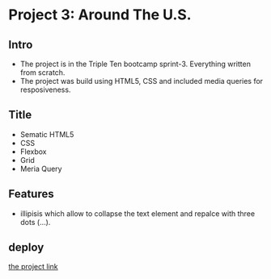 # Project 3: Around The U.S.

## Intro

- The project is in the Triple Ten bootcamp sprint-3. Everything written from scratch.
- The project was build using HTML5, CSS and included media queries for resposiveness.

## Title

- Sematic HTML5
- CSS
- Flexbox
- Grid
- Meria Query

## Features

- illipisis which allow to collapse the text element and repalce with three dots (...).

## deploy

[the project link](https://jmik-thang.github.io/se_project_aroundtheus/)

